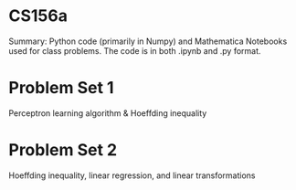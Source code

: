 # CS156a
Summary: Python code (primarily in Numpy) and Mathematica Notebooks used for class problems.
The code is in both .ipynb and .py format.

# Problem Set 1
Perceptron learning algorithm & Hoeffding inequality

# Problem Set 2
Hoeffding inequality, linear regression, and linear transformations
